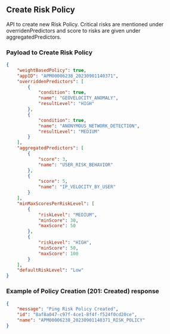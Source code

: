## Create Risk Policy
API to create new Risk Policy. Critical risks are mentioned under overridenPredictors and score to risks are given under aggregatedPredictors.
<!--
type: tab
titles: Request, Response
-->

### Payload to Create Risk Policy

```json
{
    "weightBasedPolicy": true,
    "appID": "APM00006238_20230901140371",
    "overriddenPredictors": [
        {
            "condition": true,
            "name": "GEOVELOCITY_ANOMALY",
            "resultLevel": "HIGH"
        },
        {
            "condition": true,
            "name": "ANONYMOUS_NETWORK_DETECTION",
            "resultLevel": "MEDIUM"
        }
    ],
    "aggregatedPredictors": [
        {
            "score": 3,
            "name": "USER_RISK_BEHAVIOR"
        },
        {
            "score": 5,
            "name": "IP_VELOCITY_BY_USER"
        }
    ],
    "minMaxScoresPerRiskLevel": [
        {
            "riskLevel": "MEDIUM",
            "minScore": 30,
            "maxScore": 50
        },
        {
            "riskLevel": "HIGH",
            "minScore": 50,
            "maxScore": 100
        }
    ],
    "defaultRiskLevel": "Low"
}
```
<!--
type: tab
-->

### Example of Policy Creation (201: Created) response

```json
{
    "message": "Ping Risk Policy Created",
    "id": "8af8a047-c97f-4ce1-8f4f-f524f0cd20ce",
    "name": "APM00006238_20230901140371_RISK_POLICY"
}
```
<!-- type: tab-end -->